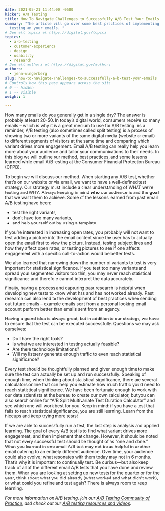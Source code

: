 ```yaml
---
date: 2021-05-21 11:44:00 -0500
kicker: A/B Testing
title: How To Navigate Challenges to Successfully A/B Test Your Emails
summary: "The article will go over some best practices of implementing A/B
  testing on your emails. "
# See all topics at https://digital.gov/topics
topics:
  - a-b-testing
  - customer-experience
  - design
  - usability
  - research
# See all authors at https://digital.gov/authors
authors:
  - jenn-wingerberg
slug: how-to-navigate-challenges-to-successfully-a-b-test-your-emails
# Controls how this page appears across the site
# 0 -- hidden
# 1 -- visible
weight: 1

---
```


How many emails do you generally get in a single day? The answer is probably at least 20-50. In today’s digital world, consumers receive so many emails – which is why it is a great medium to use for A/B testing. As a reminder, A/B testing (also sometimes called split testing) is a process of showing two or more variants of the same digital media (website or email) to different segments of visitors at the same time and comparing which variant drives more engagement. Email A/B testing can really help you learn more about your audience and tailor your communications to their needs. In this blog we will outline our method, best practices, and some lessons learned while email A/B testing at the Consumer Financial Protection Bureau (CFPB).

To begin we will discuss our method. When starting any A/B test, whether that’s on our website or via email, we want to have a well-defined test strategy. Our strategy must include a clear understanding of WHAT we’re testing and WHY. Always keeping in mind **who** our audience is and the **goal** that we want them to achieve. Some of the lessons learned from past email A/B testing have been: 

* test the right variants, 
* don’t have too many variants, 
* and help yourself out by using a template. 

If you’re interested in increasing open rates, you probably will not want to test adding a picture into the email content since the user has to actually open the email first to view the picture. Instead, testing subject lines and how they affect open rates, or testing pictures to see if one affects engagement with a specific call-to-action would be better tests.

We also learned that narrowing down the number of variants to test is very important for statistical significance. If you test too many variants and spread your segmented visitors too thin, you may never reach statistical significance and therefore cannot interpret the data accurately. 

Finally, having a process and capturing past research is helpful when developing new tests to know what has and has not worked already. Past research can also lend to the development of best practices when sending out future emails – example emails sent from a personal looking email account perform better than emails sent from an agency.   

Having a grand idea is always great, but in addition to our strategy, we have to ensure that the test can be executed successfully. Questions we may ask ourselves: 

* Do I have the right tools? 
* Is what we are interested in testing actually feasible? 
* Are there technology limitations? 
* Will my listserv generate enough traffic to even reach statistical significance? 

Every test should be thoughtfully planned and given enough time to make sure the test can actually be set up and run successfully. Speaking of enough time, when thinking about statistical significance, there are several calculators online that can help you estimate how much traffic you’d need to reach statistical significance. We have been fortunate enough to work with our data scientists at the bureau to create our own calculator, but you can also search online for “A/B Split Multivariate Test Duration Calculator” and see which one will work best for you. Keep in mind: if you have a test that fails to reach statistical significance, you are still learning. Learn from the hiccups and keep trying more tests!

If we are able to successfully run a test, the last step is analysis and applied learning. The goal of every A/B test is to find what variant drives more engagement, and then implement that change. However, it should be noted that not every successful test should be thought of as “one and done.” What you learned in one email A/B test may not be as helpful in another email catering to an entirely different audience. Over time, your audience could also evolve; what resonates with them today may not in 6 months. That’s why it is important to continually test. Be curious—but also keep track of all of the different email A/B tests that you have done and review them. When you are looking at setting up new tests for the quarter or for the year, think about what you did already (what worked and what didn't work), or what could you refine and test again? There is always room to keep learning.

_For more information on A/B testing, join our [A/B Testing Community of Practice](https://digital.gov/communities/a-b-testing-community/), and check out our [A/B testing resources and videos](https://digital.gov/topics/a-b-testing/)._
